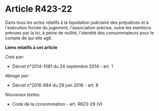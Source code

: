 # Article R423-22

Dans tous les actes relatifs à la liquidation judiciaire des préjudices et à l'exécution forcée du jugement, l'association
précise, outre les mentions prévues par la loi, à peine de nullité, l'identité des consommateurs pour le compte de qui elle
agit.

**Liens relatifs à cet article**

_Créé par_:

  - Décret n°2014-1081 du 24 septembre 2014 - art. 1

_Abrogé par_:

  - Décret n°2016-884 du 29 juin 2016 - art. 8

_Nouveaux textes_:

  - Code de la consommation - art. R623-29 (V)

